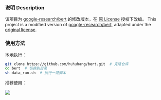 ### 说明 Description

该项目为 [google-research/bert](https://github.com/google-research/bert) 的修改版本，在 [原 License](https://github.com/google-research/bert/blob/master/LICENSE) 授权下改编。
This project is a modified version of [google-research/bert](https://github.com/google-research/bert), adapted under the [original license](https://github.com/google-research/bert/blob/master/LICENSE).

### 使用方法

本地执行：

```bash
git clone https://github.com/huhuhang/bert.git  # 克隆仓库
cd bert  # 切换到目录
sh data_run.sh  # 执行一键脚本
```

推荐使用：
<br />

[![](https://img.shields.io/badge/Kaggle%20Kernels-启动-brightgreen.svg?style=flat-square&logo=kaggle)](https://www.kaggle.com/louplus/google-bert)
